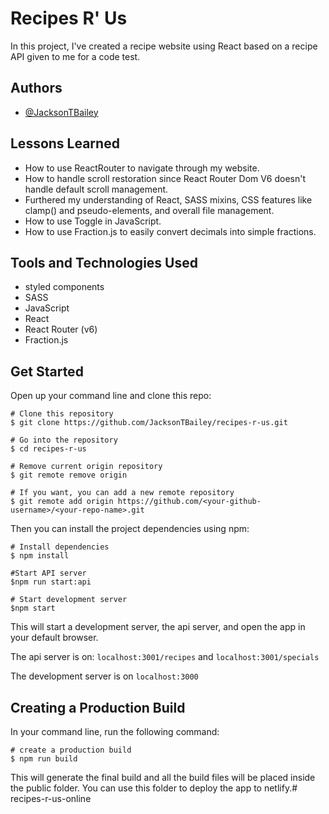 # Recipes R' Us

In this project, I've created a recipe website using React based on a recipe API given to me for a code test.



## Authors

- [@JacksonTBailey](https://github.com/JacksonTBailey)


## Lessons Learned

- How to use ReactRouter to navigate through my website.
- How to handle scroll restoration since React Router Dom V6 doesn't handle default scroll management.
- Furthered my understanding of React, SASS mixins, CSS features like clamp() and pseudo-elements, and overall file management.
- How to use Toggle in JavaScript.
- How to use Fraction.js to easily convert decimals into simple fractions.
## Tools and Technologies Used

- styled components
- SASS
- JavaScript 
- React 
- React Router (v6)
- Fraction.js



## Get Started

Open up your command line and clone this repo:
```
# Clone this repository
$ git clone https://github.com/JacksonTBailey/recipes-r-us.git

# Go into the repository
$ cd recipes-r-us

# Remove current origin repository
$ git remote remove origin

# If you want, you can add a new remote repository
$ git remote add origin https://github.com/<your-github-username>/<your-repo-name>.git
```

Then you can install the project dependencies using npm:
```
# Install dependencies
$ npm install

#Start API server
$npm run start:api

# Start development server
$npm start
```
This will start a development server, the api server, and open the app in your default browser.

The api server is on: 
 ```localhost:3001/recipes``` and ```localhost:3001/specials```

The development server is on ```localhost:3000```

## Creating a Production Build
In your command line, run the following command:
```
# create a production build
$ npm run build
```
This will generate the final build and all the build files will be placed inside the public folder. You can use this folder to deploy the app to netlify.#   r e c i p e s - r - u s - o n l i n e 
 
 